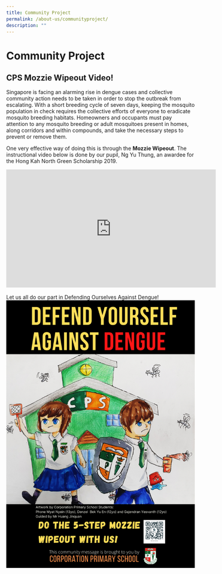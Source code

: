 ```yaml
---
title: Community Project
permalink: /about-us/communityproject/
description: ""
---
```


Community Project
=================

CPS Mozzie Wipeout Video!
-------------------------

  
Singapore is facing an alarming rise in dengue cases and collective community action needs to be taken in order to stop the outbreak from escalating. With a short breeding cycle of seven days, keeping the mosquito population in check requires the collective efforts of everyone to eradicate mosquito breeding habitats. Homeowners and occupants must pay attention to any mosquito breeding or adult mosquitoes present in homes, along corridors and within compounds, and take the necessary steps to prevent or remove them.  
  
One very effective way of doing this is through the **Mozzie Wipeout**. The instructional video below is done by our pupil, Ng Yu Thung, an awardee for the Hong Kah North Green Scholarship 2019.

<iframe width="560" height="315" src="https://www.youtube.com/embed/Uwz80mR4vfU" title="The 5-Step Mozzie Wipeout by Corporation Primary School" frameborder="0" allow="accelerometer; autoplay; clipboard-write; encrypted-media; gyroscope; picture-in-picture" allowfullscreen></iframe>

Let us all do our part in Defending Ourselves Against Dengue!
![](/images/Teal%20Mosquito%20Patterned%20World%20Malaria%20Day%20Poster.png)